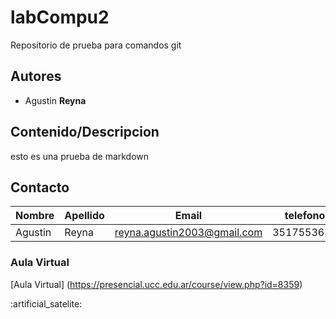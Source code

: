 # labCompu2
Repositorio de prueba para comandos git

## Autores 
* Agustin **Reyna**

## Contenido/Descripcion
esto es una prueba de markdown

## Contacto 

|Nombre    |Apellido|Email                      |telefono
|----------|--------|---------------------------|--------
| Agustin  |Reyna   |reyna.agustin2003@gmail.com|3517553636

### Aula Virtual

[Aula Virtual] (https://presencial.ucc.edu.ar/course/view.php?id=8359)

:artificial_satelite: